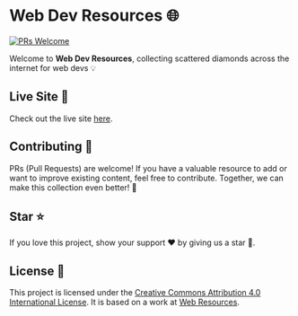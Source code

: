 # Web Dev Resources 🌐

[![PRs Welcome](https://img.shields.io/badge/PRs-welcome-brightgreen.svg)](https://github.com/nisoojadhav/resources)

Welcome to **Web Dev Resources**, collecting scattered diamonds across the internet for web devs 💡

## Live Site 🚀

Check out the live site [here](https://nisoojadhav.github.io/resources).

## Contributing 🤝

PRs (Pull Requests) are welcome! If you have a valuable resource to add or want to improve existing content, feel free to contribute. Together, we can make this collection even better! 🌟

## Star ⭐

If you love this project, show your support ❤️ by giving us a star 🌟.

## License 📜

This project is licensed under the [Creative Commons Attribution 4.0 International License](http://creativecommons.org/licenses/by/4.0/). It is based on a work at [Web Resources](https://your-live-site-url).
